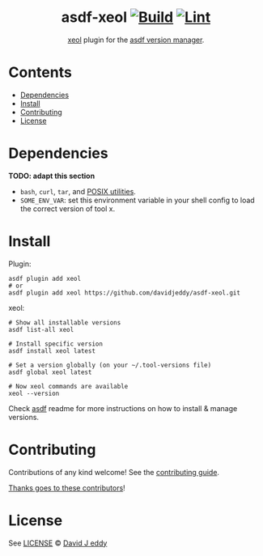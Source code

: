 <div align="center">

# asdf-xeol [![Build](https://github.com/davidjeddy/asdf-xeol/actions/workflows/build.yml/badge.svg)](https://github.com/davidjeddy/asdf-xeol/actions/workflows/build.yml) [![Lint](https://github.com/davidjeddy/asdf-xeol/actions/workflows/lint.yml/badge.svg)](https://github.com/davidjeddy/asdf-xeol/actions/workflows/lint.yml)

[xeol](https://docs.xeol.io/intro) plugin for the [asdf version manager](https://asdf-vm.com).

</div>

# Contents

- [Dependencies](#dependencies)
- [Install](#install)
- [Contributing](#contributing)
- [License](#license)

# Dependencies

**TODO: adapt this section**

- `bash`, `curl`, `tar`, and [POSIX utilities](https://pubs.opengroup.org/onlinepubs/9699919799/idx/utilities.html).
- `SOME_ENV_VAR`: set this environment variable in your shell config to load the correct version of tool x.

# Install

Plugin:

```shell
asdf plugin add xeol
# or
asdf plugin add xeol https://github.com/davidjeddy/asdf-xeol.git
```

xeol:

```shell
# Show all installable versions
asdf list-all xeol

# Install specific version
asdf install xeol latest

# Set a version globally (on your ~/.tool-versions file)
asdf global xeol latest

# Now xeol commands are available
xeol --version
```

Check [asdf](https://github.com/asdf-vm/asdf) readme for more instructions on how to
install & manage versions.

# Contributing

Contributions of any kind welcome! See the [contributing guide](contributing.md).

[Thanks goes to these contributors](https://github.com/davidjeddy/asdf-xeol/graphs/contributors)!

# License

See [LICENSE](LICENSE) © [David J eddy](https://github.com/davidjeddy/)
